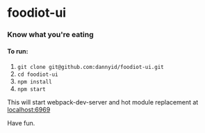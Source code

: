 # foodiot-ui

### Know what you're eating

#### To run:

1. `git clone git@github.com:dannyid/foodiot-ui.git`
2. `cd foodiot-ui`
3. `npm install`
4. `npm start`

This will start webpack-dev-server and hot module replacement at [localhost:6969](http://localhost:6969)

Have fun.
